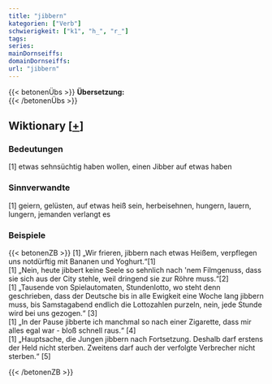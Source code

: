 ```yaml
---
title: "jibbern"
kategorien: ["Verb"]
schwierigkeit: ["k1", "h_", "r_"]
tags:
series:
mainDornseiffs:
domainDornseiffs:
url: "jibbern"
---
```


{{< betonenÜbs >}}
**Übersetzung:**  
{{< /betonenÜbs >}}

## Wiktionary [[+](https://de.wiktionary.org/wiki/jibbern)]

### Bedeutungen
[1] etwas sehnsüchtig haben wollen, einen Jibber auf etwas haben  

### Sinnverwandte
[1] geiern, gelüsten, auf etwas heiß sein, herbeisehnen, hungern, lauern, lungern, jemanden verlangt es  

### Beispiele
{{< betonenZB >}}
[1] „Wir frieren, jibbern nach etwas Heißem, verpflegen uns notdürftig mit Bananen und Yoghurt.“[1]  
[1] „Nein, heute jibbert keine Seele so sehnlich nach 'nem Filmgenuss, dass sie sich aus der City stehle, weil dringend sie zur Röhre muss.“[2]  
[1] „Tausende von Spielautomaten, Stundenlotto, wo steht denn geschrieben, dass der Deutsche bis in alle Ewigkeit eine Woche lang jibbern muss, bis Samstagabend endlich die Lottozahlen purzeln, nein, jede Stunde wird bei uns gezogen.“ [3]  
[1] „In der Pause jibberte ich manchmal so nach einer Zigarette, dass mir alles egal war - bloß schnell raus.“ [4]  
[1] „Hauptsache, die Jungen jibbern nach Fortsetzung. Deshalb darf erstens der Held nicht sterben. Zweitens darf auch der verfolgte Verbrecher nicht sterben.“ [5]  

{{< /betonenZB >}}

